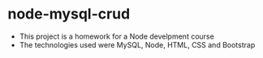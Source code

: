 # node-mysql-crud
- This project is a homework for a Node develpment course
- The technologies used were MySQL, Node, HTML, CSS and Bootstrap
